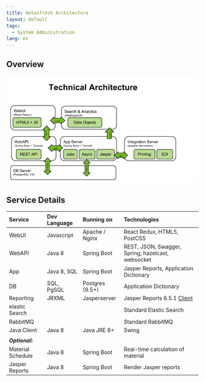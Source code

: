 ```yaml
---
title: metasfresh Architecture
layout: default
tags:
  - System Administration
lang: en
---
```

## Overview

![architecture](../../images/metasfresh_architecture.png)

## Service Details

| Service | Dev Language | Running on | Technologies |
| :--- | :--- | :--- | :--- | 
| WebUI | Javascript | Apache / Nginx | React Redux, HTML5, PostCSS | 
| WebAPI | Java 8 | Spring Boot | REST, JSON, Swagger, Spring, hazelcast, websocket |
| App | Java 8, SQL | Spring Boot | Jasper Reports, Application Dictionary | 
| DB | SQL, PgSQL | Postgres (9.5+) | Application Dictionary | 
| Reporting | JRXML | Jasperserver | Jasper Reports 6.5.1 <a href="https://community.jaspersoft.com/project/jaspersoft-studio/releases#project_releases-old-1" title="Jaspersoft® Studio" target="\_blank">Client</a> | 
| elastic Search |  |  | Standard Elastic Search |
| RabbitMQ |  |  |Standard RabbitMQ | 
| Java Client | Java 8 | Java JRE 8+ | Swing |
|  |  |  |  |  |
| ***Optional:*** |
| Material Schedule | Java 8 | Spring Boot | Real-time calculation of material | 
| Jasper Reports | Java 8 | Spring Boot | Render Jasper reports | 
